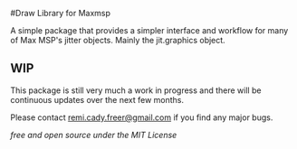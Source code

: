 #Draw Library for Maxmsp


A simple package that provides a simpler interface and workflow for many of Max MSP's jitter objects. Mainly the jit.graphics object.

## WIP
This package is still very much a work in progress and there will be continuous updates over the next few months.

Please contact remi.cady.freer@gmail.com if you find any major bugs.


*free and open source under the MIT License*